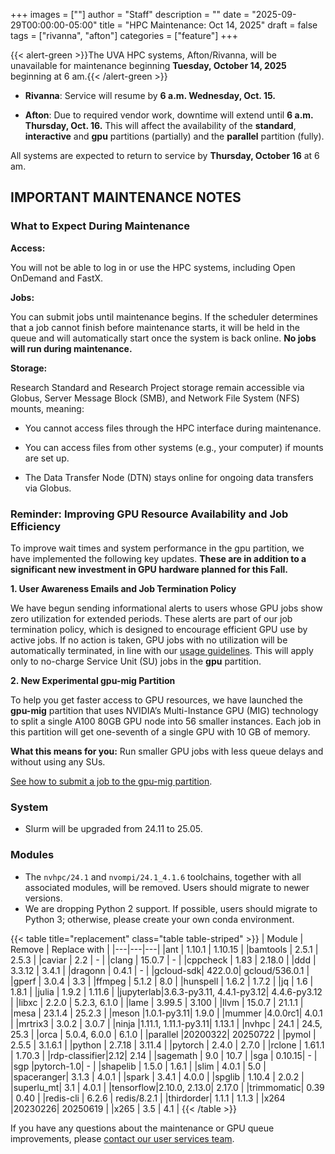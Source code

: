 +++
images = [""]
author = "Staff"
description = ""
date = "2025-09-29T00:00:00-05:00"
title = "HPC Maintenance: Oct 14, 2025"
draft = false
tags = ["rivanna", "afton"]
categories = ["feature"]
+++

{{< alert-green >}}The UVA HPC systems, Afton/Rivanna, will be unavailable for maintenance beginning <strong>Tuesday, October 14, 2025</strong> beginning at 6 am.{{< /alert-green >}}

- **Rivanna**: Service will resume by <strong>6 a.m. Wednesday, Oct. 15.</strong> 

- **Afton**: Due to required vendor work, downtime will extend until <strong>6 a.m. Thursday, Oct. 16.</strong> This will affect the availability of the **standard**, **interactive** and **gpu** partitions (partially) and the **parallel** partition (fully). 

All systems are expected to return to service by **Thursday, October 16** at 6 am.

## IMPORTANT MAINTENANCE NOTES

### What to Expect During Maintenance  

**Access:**
 
You will not be able to log in or use the HPC systems, including Open OnDemand and FastX. 

**Jobs:**
 
You can submit jobs until maintenance begins. If the scheduler determines that a job cannot finish before maintenance starts, it will be held in the queue and will automatically start once the system is back online. <strong>No jobs will run during maintenance.</strong> 

**Storage:**
 
Research Standard and Research Project storage remain accessible via Globus, Server Message Block (SMB), and Network File System (NFS) mounts, meaning: 

- You cannot access files through the HPC interface during maintenance. 

- You can access files from other systems (e.g., your computer) if mounts are set up. 

- The Data Transfer Node (DTN) stays online for ongoing data transfers via Globus. 

### Reminder: Improving GPU Resource Availability and Job Efficiency 

To improve wait times and system performance in the gpu partition, we have implemented the following key updates. <strong>These are in addition to a significant new investment in GPU hardware planned for this Fall.</strong> 

**1. User Awareness Emails and Job Termination Policy**

We have begun sending informational alerts to users whose GPU jobs show zero utilization for extended periods. These alerts are part of our job termination policy, which is designed to encourage efficient GPU use by active jobs. If no action is taken, GPU jobs with no utilization will be automatically terminated, in line with our [usage guidelines](https://www.rc.virginia.edu/userinfo/hpc/job-alerts/). This will apply only to no-charge Service Unit (SU) jobs in the **gpu** partition. 

**2. New Experimental gpu-mig Partition** 

To help you get faster access to GPU resources, we have launched the  **gpu-mig** partition that uses NVIDIA’s Multi-Instance GPU (MIG) technology to split a single A100 80GB GPU node into 56 smaller instances. Each job in this partition will get one-seventh of a single GPU with 10 GB of memory. 

**What this means for you:** Run smaller GPU jobs with less queue delays and without using any SUs. 

[See how to submit a job to the gpu-mig partition](https://www.rc.virginia.edu/userinfo/hpc/slurm/#mig-gpu-partition).  


### System

- Slurm will be upgraded from 24.11 to 25.05.

### Modules

- The `nvhpc/24.1` and `nvompi/24.1_4.1.6` toolchains, together with all associated modules, will be removed. Users should migrate to newer versions.
- We are dropping Python 2 support. If possible, users should migrate to Python 3; otherwise, please create your own conda environment.

{{< table title="replacement" class="table table-striped" >}}
| Module | Remove | Replace with |
|---|---|---|
|ant       | 1.10.1 | 1.10.15 |
|bamtools  | 2.5.1  | 2.5.3 |
|caviar    | 2.2    | - |
|clang     | 15.0.7 | - |
|cppcheck  | 1.83   | 2.18.0 |
|ddd       | 3.3.12 | 3.4.1 |
|dragonn   | 0.4.1  | - |
|gcloud-sdk| 422.0.0| gcloud/536.0.1 |
|gperf     | 3.0.4  | 3.3 |
|ffmpeg    | 5.1.2  | 8.0 |
|hunspell  | 1.6.2  | 1.7.2 |
|jq        | 1.6    | 1.8.1 |
|julia     | 1.9.2  | 1.11.6 |
|jupyterlab|3.6.3-py3.11, 4.4.1-py3.12| 4.4.6-py3.12 |
|libxc     | 2.2.0  | 5.2.3, 6.1.0 |
|lame      | 3.99.5 | 3.100 |
|llvm      | 15.0.7 | 21.1.1 |
|mesa      | 23.1.4 | 25.2.3 |
|meson     |1.0.1-py3.11| 1.9.0 |
|mummer    |4.0.0rc1| 4.0.1 |
|mrtrix3   | 3.0.2  | 3.0.7 |
|ninja     |1.11.1, 1.11.1-py3.11| 1.13.1 |
|nvhpc     | 24.1   | 24.5, 25.3 |
|orca      | 5.0.4, 6.0.0 | 6.1.0 |
|parallel  |20200322| 20250722 |
|pymol     | 2.5.5  | 3.1.6.1 |
|python    | 2.7.18 | 3.11.4 |
|pytorch   | 2.4.0  | 2.7.0 |
|rclone    | 1.61.1 | 1.70.3 |
|rdp-classifier|2.12| 2.14 |
|sagemath  | 9.0    | 10.7 |
|sga       | 0.10.15| - |
|sgp       |pytorch-1.0| - |
|shapelib  | 1.5.0  | 1.6.1 |
|slim      | 4.0.1  | 5.0 |
|spaceranger| 3.1.3 | 4.0.1 |
|spark     | 3.4.1  | 4.0.0 |
|spglib    | 1.10.4 | 2.0.2 |
|superlu_mt| 3.1    | 4.0.1 |
|tensorflow|2.10.0, 2.13.0| 2.17.0 |
|trimmomatic| 0.39  | 0.40 |
|redis-cli | 6.2.6  | redis/8.2.1 |
|thirdorder| 1.1.1  | 1.1.3 |
|x264      |20230226| 20250619 |
|x265      | 3.5    | 4.1 |
{{< /table >}}

If you have any questions about the maintenance or GPU queue improvements, please [contact our user services team](https://www.rc.virginia.edu/support/). 
